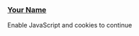 <h3><a href="https://codeforces.com/contest/2167/problem/B" target="_blank" rel="noopener noreferrer">Your Name</a></h3>

<noscript><div class="h2"><span id="challenge-error-text">Enable JavaScript and cookies to continue</span></div></noscript>